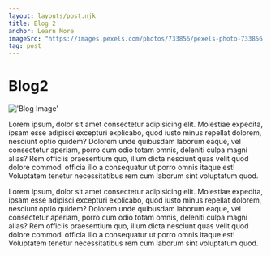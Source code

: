 ```yaml
---
layout: layouts/post.njk
title: Blog 2
anchor: Learn More
imageSrc: "https://images.pexels.com/photos/733856/pexels-photo-733856.jpeg?auto=compress&cs=tinysrgb&w=1260&h=750&dpr=1"
tag: post
---
```


# Blog2
!['Blog Image'](https://images.pexels.com/photos/733856/pexels-photo-733856.jpeg?auto=compress&cs=tinysrgb&w=1260&h=750&dpr=1)

 Lorem ipsum, dolor sit amet consectetur adipisicing elit. Molestiae expedita, ipsam esse adipisci excepturi explicabo, quod iusto minus repellat dolorem, nesciunt optio quidem? Dolorem unde quibusdam laborum eaque, vel consectetur aperiam, porro cum odio totam omnis, deleniti culpa magni alias? Rem officiis praesentium quo, illum dicta nesciunt quas velit quod dolore commodi officia illo a consequatur ut porro omnis itaque est! Voluptatem tenetur necessitatibus rem cum laborum sint voluptatum quod.

Lorem ipsum, dolor sit amet consectetur adipisicing elit. Molestiae expedita, ipsam esse adipisci excepturi explicabo, quod iusto minus repellat dolorem, nesciunt optio quidem? Dolorem unde quibusdam laborum eaque, vel consectetur aperiam, porro cum odio totam omnis, deleniti culpa magni alias? Rem officiis praesentium quo, illum dicta nesciunt quas velit quod dolore commodi officia illo a consequatur ut porro omnis itaque est! Voluptatem tenetur necessitatibus rem cum laborum sint voluptatum quod.